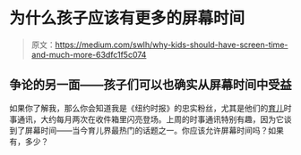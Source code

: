 # 为什么孩子应该有更多的屏幕时间

> 原文：<https://medium.com/swlh/why-kids-should-have-screen-time-and-much-more-63dfc1f5c074>

## 争论的另一面——孩子们可以也确实从屏幕时间中受益

如果你了解我，那么你会知道我是《纽约时报》的忠实粉丝，尤其是他们的[育儿](https://www.nytimes.com/newsletters/parenting)时事通讯，大约每月两次在收件箱里闪亮登场。上周的时事通讯特别有趣，因为它谈到了屏幕时间——当今育儿界最热门的话题之一。你应该允许屏幕时间吗？如果有，多少？
